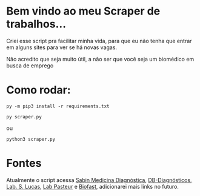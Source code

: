 # Bem vindo ao meu Scraper de trabalhos...

Criei esse script pra facilitar minha vida, para que eu não tenha que entrar em alguns sites para ver se há novas vagas.

Não acredito que seja muito útil, a não ser que você seja um biomédico em busca de emprego

# Como rodar:

`py -m pip3 install -r requirements.txt`

`py scraper.py`

ou

`python3 scraper.py`

# Fontes

Atualmente o script acessa [Sabin Medicina Diagnóstica](https://jobs.kenoby.com/sabin-site), [DB-Diagnósticos](https://platform.senior.com.br/hcmrs/hcm/curriculo/?tenant=dbdiagnosticos&tenantdomain=dbdiagnosticos.com.br#!/vacancies/list), [Lab. S. Lucas](https://laboratoriosaolucas.solides.jobs/vacancies/), [Lab Pasteur](https://laboratoriopasteur.solides.jobs) e [Biofast](https://biofast.solides.jobs/), adicionarei mais links no futuro.
